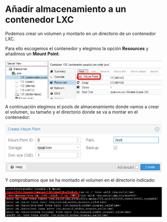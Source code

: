 # Añadir almacenamiento a un contenedor LXC

Podemos crear un volumen y montarlo en un directorio de un contenedor LXC.

Para ello escogemos el contenedor y elegimos la opción **Resources** y añadimos un **Mount Point**:

![mount](img/mount1.png)

A continuación elegimos el pools de almacenamiento donde vamos a crear el volumen, su tamaño y el directorio donde se va a montar en el contenedor:

![mount](img/mount2.png)

Y comprobamos que se ha montado el volumen en el directorio indicado:

![mount](img/mount3.png)